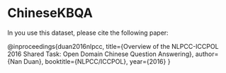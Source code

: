 # ChineseKBQA
In you use this dataset, please cite the following paper:

@inproceedings{duan2016nlpcc,
  title={Overview of the NLPCC-ICCPOL 2016 Shared Task: Open Domain Chinese Question Answering},
  author={Nan Duan},
  booktitle={NLPCC/ICCPOL},
  year={2016}
}
